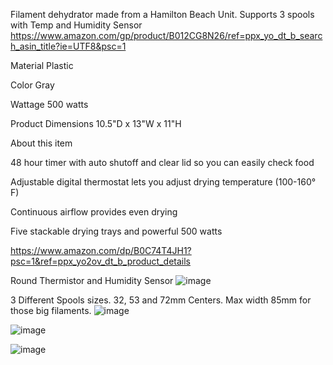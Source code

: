 Filament dehydrator made from a Hamilton Beach Unit.
Supports 3 spools with Temp and Humidity Sensor
https://www.amazon.com/gp/product/B012CG8N26/ref=ppx_yo_dt_b_search_asin_title?ie=UTF8&psc=1

Material	Plastic

Color	Gray

Wattage	500 watts

Product Dimensions	10.5"D x 13"W x 11"H

About this item

48 hour timer with auto shutoff and clear lid so you can easily check food

Adjustable digital thermostat lets you adjust drying temperature (100-160° F)

Continuous airflow provides even drying

Five stackable drying trays and powerful 500 watts

https://www.amazon.com/dp/B0C74T4JH1?psc=1&ref=ppx_yo2ov_dt_b_product_details

Round Thermistor and Humidity Sensor
![image](https://github.com/robermeyer/VoronMods/assets/7516894/acc478fe-b2e7-4fef-900a-abd32133c844)

3 Different Spools sizes. 32, 53 and 72mm Centers. Max width 85mm for those big filaments.
![image](https://github.com/robermeyer/VoronMods/assets/7516894/ab6a31bf-97a4-4494-bed1-a60c0fea15b3)

![image](https://github.com/robermeyer/VoronMods/assets/7516894/903546da-8b49-4c4b-8e65-8eefcfc7978a)

![image](https://github.com/robermeyer/VoronMods/assets/7516894/8d63be27-6ecf-4d69-9954-49731303f4c5)
